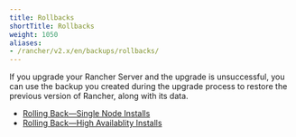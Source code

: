 ```yaml
---
title: Rollbacks
shortTitle: Rollbacks
weight: 1050
aliases:
- /rancher/v2.x/en/backups/rollbacks/
---
```


If you upgrade your Rancher Server and the upgrade is unsuccessful, you can use the backup you created during the upgrade process to restore the previous version of Rancher, along with its data.

- [Rolling Back—Single Node Installs](./single-node-rollbacks/)
- [Rolling Back—High Availablity Installs](./ha-server-rollbacks/)